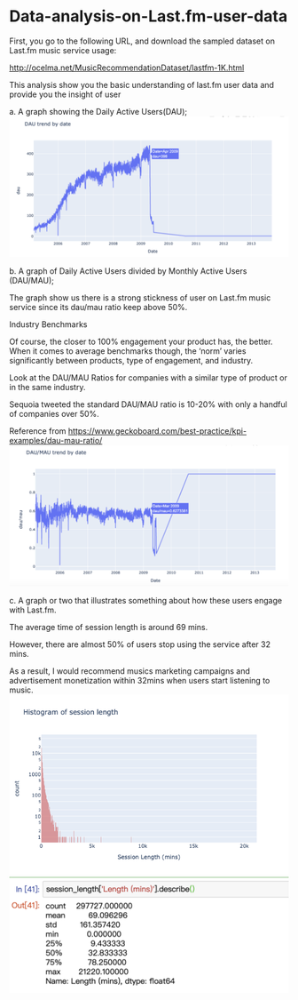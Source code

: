 # Data-analysis-on-Last.fm-user-data

First, you go to the following URL, and download the sampled dataset on Last.fm music service usage:

http://ocelma.net/MusicRecommendationDataset/lastfm-1K.html

This analysis show you the basic understanding of last.fm user data and provide you the insight of user

a. A graph showing the Daily Active Users(DAU);
![image](https://github.com/jazzsun000/Data-analysis-on-Last.fm-user-data/blob/master/data%20visualization/DAU%20trend%20by%20date.png)


b. A graph of Daily Active Users divided by Monthly Active Users (DAU/MAU);

The graph show us there is a strong stickness of user on Last.fm music service since its dau/mau ratio keep above 50%.

Industry Benchmarks

Of course, the closer to 100% engagement your product has, the better. When it comes to average benchmarks though, the ‘norm’ varies significantly between  products, type of engagement, and industry. 

Look at the DAU/MAU Ratios for companies with a similar type of product or in the same industry.

Sequoia tweeted the standard DAU/MAU ratio is 10-20% with only a handful of companies over 50%.

Reference from https://www.geckoboard.com/best-practice/kpi-examples/dau-mau-ratio/
![DAU/MAU](https://github.com/jazzsun000/Data-analysis-on-Last.fm-user-data/blob/master/data%20visualization/DAU:MAU%20trend%20by%20date.png)


c. A graph or two that illustrates something about how these users engage with Last.fm.

The average time of session length is around 69 mins.

However, there are almost 50% of users stop using the service after 32 mins. 

As a result, I would recommend musics marketing campaigns and advertisement monetization within 32mins when users start listening to music.
![Histogram of session length](https://github.com/jazzsun000/Data-analysis-on-Last.fm-user-data/blob/master/data%20visualization/Histogram%20of%20session%20length.png)
![Descriptive statistic of session length](https://github.com/jazzsun000/Data-analysis-on-Last.fm-user-data/blob/master/data%20visualization/Descriptive%20statistic%20of%20session%20length.png)

